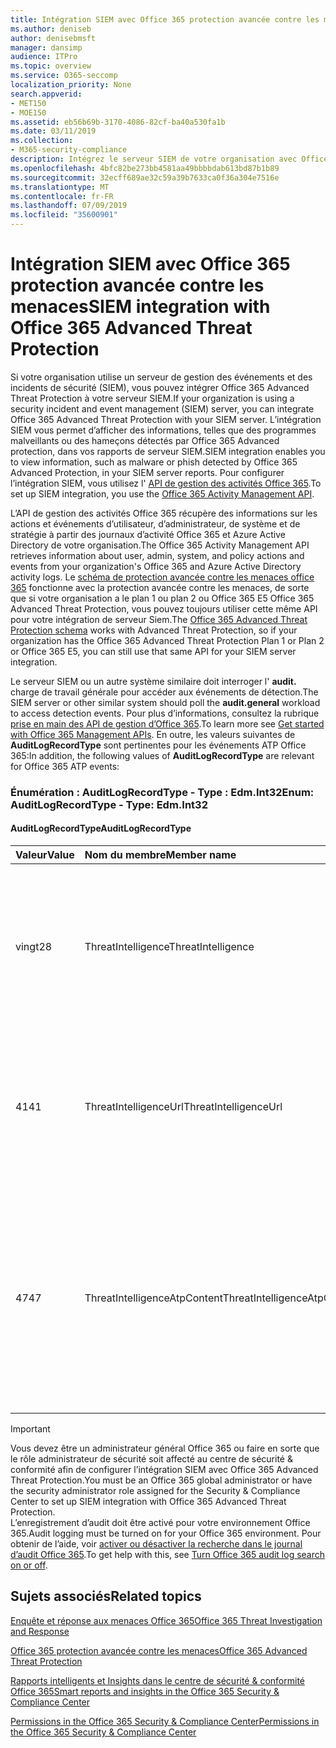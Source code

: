 ```yaml
---
title: Intégration SIEM avec Office 365 protection avancée contre les menaces
ms.author: deniseb
author: denisebmsft
manager: dansimp
audience: ITPro
ms.topic: overview
ms.service: O365-seccomp
localization_priority: None
search.appverid:
- MET150
- MOE150
ms.assetid: eb56b69b-3170-4086-82cf-ba40a530fa1b
ms.date: 03/11/2019
ms.collection:
- M365-security-compliance
description: Intégrez le serveur SIEM de votre organisation avec Office 365 protection avancée contre les menaces et les événements de menace associés dans l’API de gestion des activités Office 365.
ms.openlocfilehash: 4bfc82be273bb4581aa49bbbbdab613bd87b1b89
ms.sourcegitcommit: 32ecff689ae32c59a39b7633ca0f36a304e7516e
ms.translationtype: MT
ms.contentlocale: fr-FR
ms.lasthandoff: 07/09/2019
ms.locfileid: "35600901"
---
```

# <a name="siem-integration-with-office-365-advanced-threat-protection"></a><span data-ttu-id="2ed85-103">Intégration SIEM avec Office 365 protection avancée contre les menaces</span><span class="sxs-lookup"><span data-stu-id="2ed85-103">SIEM integration with Office 365 Advanced Threat Protection</span></span>

<span data-ttu-id="2ed85-104">Si votre organisation utilise un serveur de gestion des événements et des incidents de sécurité (SIEM), vous pouvez intégrer Office 365 Advanced Threat Protection à votre serveur SIEM.</span><span class="sxs-lookup"><span data-stu-id="2ed85-104">If your organization is using a security incident and event management (SIEM) server, you can integrate Office 365 Advanced Threat Protection with your SIEM server.</span></span> <span data-ttu-id="2ed85-105">L’intégration SIEM vous permet d’afficher des informations, telles que des programmes malveillants ou des hameçons détectés par Office 365 Advanced protection, dans vos rapports de serveur SIEM.</span><span class="sxs-lookup"><span data-stu-id="2ed85-105">SIEM integration enables you to view information, such as malware or phish detected by Office 365 Advanced Protection, in your SIEM server reports.</span></span> <span data-ttu-id="2ed85-106">Pour configurer l’intégration SIEM, vous utilisez l' [API de gestion des activités Office 365](https://docs.microsoft.com/office/office-365-management-api/office-365-management-activity-api-reference).</span><span class="sxs-lookup"><span data-stu-id="2ed85-106">To set up SIEM integration, you use the [Office 365 Activity Management API](https://docs.microsoft.com/office/office-365-management-api/office-365-management-activity-api-reference).</span></span> 

<span data-ttu-id="2ed85-107">L’API de gestion des activités Office 365 récupère des informations sur les actions et événements d’utilisateur, d’administrateur, de système et de stratégie à partir des journaux d’activité Office 365 et Azure Active Directory de votre organisation.</span><span class="sxs-lookup"><span data-stu-id="2ed85-107">The Office 365 Activity Management API retrieves information about user, admin, system, and policy actions and events from your organization's Office 365 and Azure Active Directory activity logs.</span></span> <span data-ttu-id="2ed85-108">Le [schéma de protection avancée contre les menaces office 365](https://docs.microsoft.com/office/office-365-management-api/office-365-management-activity-api-schema#office-365-advanced-threat-protection-and-threat-intelligence-schema) fonctionne avec la protection avancée contre les menaces, de sorte que si votre organisation a le plan 1 ou plan 2 ou Office 365 E5 Office 365 Advanced Threat Protection, vous pouvez toujours utiliser cette même API pour votre intégration de serveur Siem.</span><span class="sxs-lookup"><span data-stu-id="2ed85-108">The [Office 365 Advanced Threat Protection schema](https://docs.microsoft.com/office/office-365-management-api/office-365-management-activity-api-schema#office-365-advanced-threat-protection-and-threat-intelligence-schema) works with Advanced Threat Protection, so if your organization has the Office 365 Advanced Threat Protection Plan 1 or Plan 2 or Office 365 E5, you can still use that same API for your SIEM server integration.</span></span> 

<span data-ttu-id="2ed85-109">Le serveur SIEM ou un autre système similaire doit interroger l' **audit.** charge de travail générale pour accéder aux événements de détection.</span><span class="sxs-lookup"><span data-stu-id="2ed85-109">The SIEM server or other similar system should poll the **audit.general** workload to access detection events.</span></span> <span data-ttu-id="2ed85-110">Pour plus d’informations, consultez la rubrique [prise en main des API de gestion d’Office 365](https://docs.microsoft.com/office/office-365-management-api/get-started-with-office-365-management-apis).</span><span class="sxs-lookup"><span data-stu-id="2ed85-110">To learn more see [Get started with Office 365 Management APIs](https://docs.microsoft.com/office/office-365-management-api/get-started-with-office-365-management-apis).</span></span> <span data-ttu-id="2ed85-111">En outre, les valeurs suivantes de **AuditLogRecordType** sont pertinentes pour les événements ATP Office 365:</span><span class="sxs-lookup"><span data-stu-id="2ed85-111">In addition, the following values of **AuditLogRecordType** are relevant for Office 365 ATP events:</span></span>

### <a name="enum-auditlogrecordtype---type-edmint32"></a><span data-ttu-id="2ed85-112">Énumération : AuditLogRecordType - Type : Edm.Int32</span><span class="sxs-lookup"><span data-stu-id="2ed85-112">Enum: AuditLogRecordType - Type: Edm.Int32</span></span>

#### <a name="auditlogrecordtype"></a><span data-ttu-id="2ed85-113">AuditLogRecordType</span><span class="sxs-lookup"><span data-stu-id="2ed85-113">AuditLogRecordType</span></span>

|<span data-ttu-id="2ed85-114">Valeur</span><span class="sxs-lookup"><span data-stu-id="2ed85-114">Value</span></span>|<span data-ttu-id="2ed85-115">Nom du membre</span><span class="sxs-lookup"><span data-stu-id="2ed85-115">Member name</span></span>|<span data-ttu-id="2ed85-116">Description</span><span class="sxs-lookup"><span data-stu-id="2ed85-116">Description</span></span>|
|:-----|:-----|:-----|
|<span data-ttu-id="2ed85-117">vingt</span><span class="sxs-lookup"><span data-stu-id="2ed85-117">28</span></span>|<span data-ttu-id="2ed85-118">ThreatIntelligence</span><span class="sxs-lookup"><span data-stu-id="2ed85-118">ThreatIntelligence</span></span>|<span data-ttu-id="2ed85-119">Événements d’hameçonnage et de programmes malveillants depuis Exchange Online Protection et Office 365 Advanced Threat Protection.</span><span class="sxs-lookup"><span data-stu-id="2ed85-119">Phishing and malware events from Exchange Online Protection and Office 365 Advanced Threat Protection.</span></span>|
|<span data-ttu-id="2ed85-120">41</span><span class="sxs-lookup"><span data-stu-id="2ed85-120">41</span></span>|<span data-ttu-id="2ed85-121">ThreatIntelligenceUrl</span><span class="sxs-lookup"><span data-stu-id="2ed85-121">ThreatIntelligenceUrl</span></span>|<span data-ttu-id="2ed85-122">Les événements de la protection avancée contre les menaces des liens approuvés ATP (temps de blocage) et de blocage d’Office 365.</span><span class="sxs-lookup"><span data-stu-id="2ed85-122">ATP Safe Links time-of-block and block override events from Office 365 Advanced Threat Protection.</span></span>|
|<span data-ttu-id="2ed85-123">47</span><span class="sxs-lookup"><span data-stu-id="2ed85-123">47</span></span>|<span data-ttu-id="2ed85-124">ThreatIntelligenceAtpContent</span><span class="sxs-lookup"><span data-stu-id="2ed85-124">ThreatIntelligenceAtpContent</span></span>|<span data-ttu-id="2ed85-125">Événements de hameçonnage et de programmes malveillants pour les fichiers dans SharePoint Online, OneDrive entreprise et Microsoft teams à partir d’Office 365 protection avancée contre les menaces.</span><span class="sxs-lookup"><span data-stu-id="2ed85-125">Phishing and malware events for files in SharePoint Online, OneDrive for Business, and Microsoft Teams from Office 365 Advanced Threat Protection.</span></span>|

> [!IMPORTANT]
> <span data-ttu-id="2ed85-126">Vous devez être un administrateur général Office 365 ou faire en sorte que le rôle administrateur de sécurité soit affecté au centre de sécurité & conformité afin de configurer l’intégration SIEM avec Office 365 Advanced Threat Protection.</span><span class="sxs-lookup"><span data-stu-id="2ed85-126">You must be an Office 365 global administrator or have the security administrator role assigned for the Security & Compliance Center to set up SIEM integration with Office 365 Advanced Threat Protection.</span></span><br/><span data-ttu-id="2ed85-127">L’enregistrement d’audit doit être activé pour votre environnement Office 365.</span><span class="sxs-lookup"><span data-stu-id="2ed85-127">Audit logging must be turned on for your Office 365 environment.</span></span> <span data-ttu-id="2ed85-128">Pour obtenir de l’aide, voir [activer ou désactiver la recherche dans le journal d’audit Office 365](turn-audit-log-search-on-or-off.md).</span><span class="sxs-lookup"><span data-stu-id="2ed85-128">To get help with this, see [Turn Office 365 audit log search on or off](turn-audit-log-search-on-or-off.md).</span></span>

## <a name="related-topics"></a><span data-ttu-id="2ed85-129">Sujets associés</span><span class="sxs-lookup"><span data-stu-id="2ed85-129">Related topics</span></span>

[<span data-ttu-id="2ed85-130">Enquête et réponse aux menaces Office 365</span><span class="sxs-lookup"><span data-stu-id="2ed85-130">Office 365 Threat Investigation and Response</span></span>](office-365-ti.md)

[<span data-ttu-id="2ed85-131">Office 365 protection avancée contre les menaces</span><span class="sxs-lookup"><span data-stu-id="2ed85-131">Office 365 Advanced Threat Protection</span></span>](office-365-atp.md)

[<span data-ttu-id="2ed85-132">Rapports intelligents et Insights dans le centre de sécurité &amp; conformité Office 365</span><span class="sxs-lookup"><span data-stu-id="2ed85-132">Smart reports and insights in the Office 365 Security &amp; Compliance Center</span></span>](reports-and-insights-in-security-and-compliance.md)
  
[<span data-ttu-id="2ed85-133">Permissions in the Office 365 Security &amp; Compliance Center</span><span class="sxs-lookup"><span data-stu-id="2ed85-133">Permissions in the Office 365 Security &amp; Compliance Center</span></span>](permissions-in-the-security-and-compliance-center.md)
  
